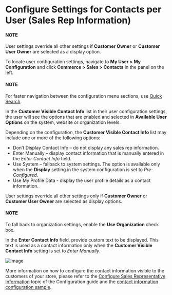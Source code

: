 <a id="sys-conf-commerce-sales-contacts-user"></a>

# Configure Settings for Contacts per User (Sales Rep Information)

#### NOTE
User settings override all other settings if **Customer Owner** or **Customer User Owner** are selected as a display option.

To locate user configuration settings, navigate to **My User > My Configuration** and click **Commerce > Sales > Contacts** in the panel on the left.

#### NOTE
For faster navigation between the configuration menu sections, use [Quick Search](../../../configuration/quick-search.md#user-guide-system-configuration-quick-search).

In the **Customer Visible Contact Info** list in their user configuration settings, the user will see the options that are enabled and selected in **Available User Options** on the system, website or organization levels.

Depending on the configuration, the **Customer Visible Contact Info** list may include one or more of the following options:

* Don’t Display Contact Info – do not display any sales rep information.
* Enter Manually – display contact information that is manually entered in the *Enter Contact Info* field.
* Use System – fallback to system settings. The option is available only when the **Display** setting in the system configuration is set to *Pre-Configured*.
* Use My Profile Data - display the user profile details as a contact information.

User settings override all other settings only if **Customer Owner** or **Customer User Owner** are selected as display options.

#### NOTE
To fall back to organization settings, enable the **Use Organization** check box.

In the **Enter Contact Info** field, provide custom text to be displayed. This text is used as a contact information only when the **Customer Visible Contact Info** setting is set to *Enter Manually*.

![image](user/img/system/user_management/MyUSerMyConfig.png)

More information on how to configure the contact information visible to the customers of your store, please refer to the [Configure Sales Representative Information](../../../configuration/commerce/sales/contacts.md#sys-conf-commerce-sales-contacts) topic of the Configuration guide and the [contact information configuration sample](../../../configuration/commerce/sales/contacts.md#sys-conf-commerce-sales-contacts-sample).

<!-- fa-bars = fa-navicon -->
<!-- Ic Tiles is used as Set As Default in saved views, and as tiles in display layout options -->
<!-- IcPencil refers to Rename in Commerce and Inline Editing in CRM -->
<!-- Check mark in the square. -->
<!-- SortDesc is also used as drop-down arrow -->
